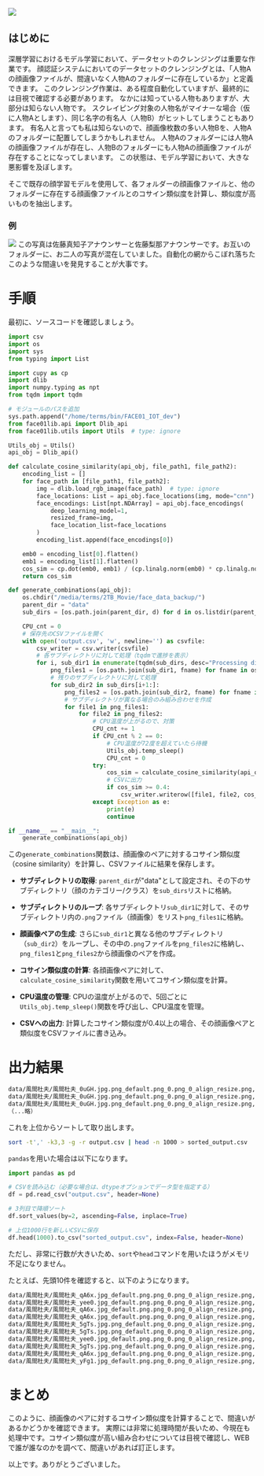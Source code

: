 

![](https://raw.githubusercontent.com/yKesamaru/find_similar_faces/master/assets/顔データセットの間違い探し_2.png)


## はじめに
深層学習におけるモデル学習において、データセットのクレンジングは重要な作業です。
顔認証システムにおいてのデータセットのクレンジングとは、「人物Aの顔画像ファイルが、間違いなく人物Aのフォルダーに存在しているか」と定義できます。
このクレンジング作業は、ある程度自動化していますが、最終的には目視で確認する必要があります。
なかには知っている人物もありますが、大部分は知らない人物です。
スクレイピング対象の人物名がマイナーな場合（仮に人物Aとします）、同じ名字の有名人（人物B）がヒットしてしまうこともあります。
有名人と言っても私は知らないので、顔画像枚数の多い人物Bを、人物Aのフォルダーに配置してしまうかもしれません。
人物Aのフォルダーには人物Aの顔画像ファイルが存在し、人物Bのフォルダーにも人物Aの顔画像ファイルが存在することになってしまいます。
この状態は、モデル学習において、大きな悪影響を及ぼします。

そこで既存の顔学習モデルを使用して、各フォルダーの顔画像ファイルと、他のフォルダーに存在する顔画像ファイルとのコサイン類似度を計算し、類似度が高いものを抽出します。

### 例
![](https://raw.githubusercontent.com/yKesamaru/find_similar_faces/master/assets/g869.png)
この写真は佐藤真知子アナウンサーと佐藤梨那アナウンサーです。お互いのフォルダーに、お二人の写真が混在していました。自動化の網からこぼれ落ちたこのような間違いを発見することが大事です。

# 手順
最初に、ソースコードを確認しましょう。
```python
import csv
import os
import sys
from typing import List

import cupy as cp
import dlib
import numpy.typing as npt
from tqdm import tqdm

# モジュールのパスを追加
sys.path.append("/home/terms/bin/FACE01_IOT_dev")
from face01lib.api import Dlib_api
from face01lib.utils import Utils  # type: ignore

Utils_obj = Utils()
api_obj = Dlib_api()

def calculate_cosine_similarity(api_obj, file_path1, file_path2):
    encoding_list = []
    for face_path in [file_path1, file_path2]:
        img = dlib.load_rgb_image(face_path)  # type: ignore
        face_locations: List = api_obj.face_locations(img, mode="cnn")
        face_encodings: List[npt.NDArray] = api_obj.face_encodings(
            deep_learning_model=1,
            resized_frame=img,
            face_location_list=face_locations
        )
        encoding_list.append(face_encodings[0])

    emb0 = encoding_list[0].flatten()
    emb1 = encoding_list[1].flatten()
    cos_sim = cp.dot(emb0, emb1) / (cp.linalg.norm(emb0) * cp.linalg.norm(emb1))
    return cos_sim

def generate_combinations(api_obj):
    os.chdir("/media/terms/2TB_Movie/face_data_backup/")
    parent_dir = "data"
    sub_dirs = [os.path.join(parent_dir, d) for d in os.listdir(parent_dir) if os.path.isdir(os.path.join(parent_dir, d))]

    CPU_cnt = 0
    # 保存先のCSVファイルを開く
    with open('output.csv', 'w', newline='') as csvfile:
        csv_writer = csv.writer(csvfile)
        # 各サブディレクトリに対して処理（tqdmで進捗を表示）
        for i, sub_dir1 in enumerate(tqdm(sub_dirs, desc="Processing directories")):
            png_files1 = [os.path.join(sub_dir1, fname) for fname in os.listdir(sub_dir1) if fname.endswith('.png')]
            # 残りのサブディレクトリに対して処理
            for sub_dir2 in sub_dirs[i+1:]:
                png_files2 = [os.path.join(sub_dir2, fname) for fname in os.listdir(sub_dir2) if fname.endswith('.png')]
                # サブディレクトリが異なる場合のみ組み合わせを作成
                for file1 in png_files1:
                    for file2 in png_files2:
                        # CPU温度が上がるので、対策
                        CPU_cnt += 1
                        if CPU_cnt % 2 == 0:
                            # CPU温度が72度を超えていたら待機
                            Utils_obj.temp_sleep()
                            CPU_cnt = 0
                        try:
                            cos_sim = calculate_cosine_similarity(api_obj, file1, file2)
                            # CSVに出力
                            if cos_sim >= 0.4:
                                csv_writer.writerow([file1, file2, cos_sim])
                        except Exception as e:
                            print(e)
                            continue

if __name__ == "__main__":
    generate_combinations(api_obj)
```

この`generate_combinations`関数は、顔画像のペアに対するコサイン類似度（cosine similarity）を計算し、CSVファイルに結果を保存します。


- **サブディレクトリの取得**: `parent_dir`が"data"として設定され、その下のサブディレクトリ（顔のカテゴリー/クラス）を`sub_dirs`リストに格納。

- **サブディレクトリのループ**: 各サブディレクトリ`sub_dir1`に対して、そのサブディレクトリ内の`.png`ファイル（顔画像）をリスト`png_files1`に格納。

- **顔画像ペアの生成**: さらに`sub_dir1`と異なる他のサブディレクトリ（`sub_dir2`）をループし、その中の`.png`ファイルを`png_files2`に格納し、`png_files1`と`png_files2`から顔画像のペアを作成。

- **コサイン類似度の計算**: 各顔画像ペアに対して、`calculate_cosine_similarity`関数を用いてコサイン類似度を計算。
  
- **CPU温度の管理**: CPUの温度が上がるので、5回ごとに`Utils_obj.temp_sleep()`関数を呼び出し、CPU温度を管理。

- **CSVへの出力**: 計算したコサイン類似度が0.4以上の場合、その顔画像ペアと類似度をCSVファイルに書き込み。

# 出力結果
```bash
data/風間杜夫/風間杜夫_0uGH.jpg.png_default.png_0.png_0_align_resize.png,data/高橋光/高橋光_fssJ.jpg.png_default.png_0.png_0_align_resize.png,-0.0017361037
data/風間杜夫/風間杜夫_0uGH.jpg.png_default.png_0.png_0_align_resize.png,data/高橋光/高橋光_7ySb.jpg.png_default.png_0.png_0_align_resize.png,-0.076728545
data/風間杜夫/風間杜夫_0uGH.jpg.png_default.png_0.png_0_align_resize.png,data/高橋光/高橋光_JGlT.jpg.png_default.png_0.png_0_align_resize.png,0.026699446
（...略）
```
これを上位からソートして取り出します。
```bash
sort -t',' -k3,3 -g -r output.csv | head -n 1000 > sorted_output.csv
```
`pandas`を用いた場合は以下になります。
```python
import pandas as pd

# CSVを読み込む（必要な場合は、dtypeオプションでデータ型を指定する）
df = pd.read_csv("output.csv", header=None)

# 3列目で降順ソート
df.sort_values(by=2, ascending=False, inplace=True)

# 上位1000行を新しいCSVに保存
df.head(1000).to_csv("sorted_output.csv", index=False, header=None)
```
ただし、非常に行数が大きいため、`sort`や`head`コマンドを用いたほうがメモリ不足になりません。

たとえば、先頭10件を確認すると、以下のようになります。
```bash
data/風間杜夫/風間杜夫_qA6x.jpg_default.png.png_0.png_0_align_resize.png,data/砂川啓介/砂川啓介_Tc71.jpg.png.png_0_align_resize_default.png,0.3586308
data/風間杜夫/風間杜夫_yee0.jpg_default.png.png_0.png_0_align_resize.png,data/塚本晋也/塚本晋也_YhoA.jpeg.png.png_0.png_0_align_resize.png,0.3468275
data/風間杜夫/風間杜夫_qA6x.jpg_default.png.png_0.png_0_align_resize.png,data/砂川啓介/砂川啓介_Mrfe..png.png.png_0_align_resize_default.png,0.34644827
data/風間杜夫/風間杜夫_qA6x.jpg_default.png.png_0.png_0_align_resize.png,data/砂川啓介/砂川啓介_V5lB..png_0_align_resize_default.png,0.34484732
data/風間杜夫/風間杜夫_5gTs.jpg.png_default.png_0.png_0_align_resize.png,data/生田智子/生田智子_gUE1.jpg.png_0.png_0_align_resize.png,0.3317447
data/風間杜夫/風間杜夫_5gTs.jpg.png_default.png_0.png_0_align_resize.png,data/生田智子/生田智子_0bIT.jpg.png.png.png_0.png_0_align_resize.png,0.32970083
data/風間杜夫/風間杜夫_yee0.jpg_default.png.png_0.png_0_align_resize.png,data/塚本晋也/塚本晋也_knVt.jpg.png.png_0.png_0_align_resize.png,0.32865226
data/風間杜夫/風間杜夫_5gTs.jpg.png_default.png_0.png_0_align_resize.png,data/生田智子/生田智子_LLKl.jpg.png.png.png_0.png_0_align_resize.png,0.31950635
data/風間杜夫/風間杜夫_qA6x.jpg_default.png.png_0.png_0_align_resize.png,data/砂川啓介/砂川啓介_lfo5.jpg_default..png.png.png_0.png_0_align_resize.png,0.31697136
data/風間杜夫/風間杜夫_yFg1.jpg_default.png.png_0.png_0_align_resize.png,data/トータス松本/トータス松本_default.png.png.png_0_align_resize.png,0.31625932
```
# まとめ
このように、顔画像のペアに対するコサイン類似度を計算することで、間違いがあるかどうかを確認できます。
実際には非常に処理時間が長いため、今現在も処理中です。コサイン類似度が高い組み合わせについては目視で確認し、WEBで誰が誰なのかを調べて、間違いがあれば訂正します。

以上です。ありがとうございました。
